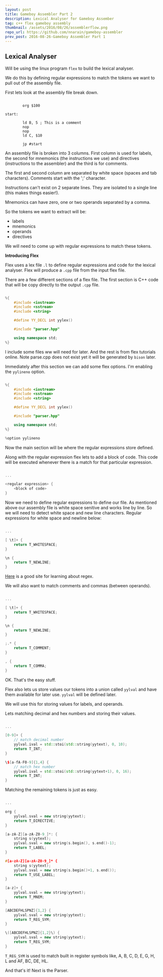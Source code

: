 ```yaml
---
layout: post
title: Gameboy Assembler Part 2
description: Lexical Analyser for Gameboy Assember
tag: c++ flex gameboy assembly
thumbnail: /assets/2016/08/26/assemblerflow.png
repo_url: https://github.com/nnarain/gameboy-assembler
prev_post: 2016-08-26-Gameboy Assembler Part 1
---
```


Lexical Analyser
----------------

Will be using the linux program `flex` to build the lexical analyser.

We do this by defining regular expressions to match the tokens we want to pull out of the assembly file.

First lets look at the assembly file break down.

```assembly

        org $100

start:

        ld B, 5 ; This is a comment
        nop
        nop
        ld C, $10

        jp #start

```

An assembly file is broken into 3 columns. First column is used for labels, the second for mnemonics (the instructions we use) and directives (instructions to the assembler) and the third is for comments.

The first and second column are separated by white space (spaces and tab characters). Comments start with the ';' character.

Instructions can't exist on 2 separate lines. They are isolated to a single line (this makes things easier!).

Mnemonics can have zero, one or two operands separated by a comma.

So the tokens we want to extract will be:

* labels
* mnemonics
* operands
* directives

We will need to come up with regular expressions to match these tokens.

**Introducing Flex**

Flex uses a lex file `.l` to define regular expressions and code for the lexical analyser. Flex will produce a `.cpp` file from the input flex file.

There are a few different sections of a flex file. The first section is C++ code that will be copy directly to the output `.cpp` file.

```c++

%{
    #include <iostream>
    #include <sstream>
    #include <string>

    #define YY_DECL int yylex()

    #include "parser.hpp"

    using namespace std;  
%}
```

I include some files ww will need for later. And the rest is from flex tutorials online. Note parse.cpp does not exist yet it will be generated by `bison` later.

Immediately after this section we can add some flex options. I'm enabling the `yylineno` option.

```c++

%{
    #include <iostream>
    #include <sstream>
    #include <string>

    #define YY_DECL int yylex()

    #include "parser.hpp"

    using namespace std;  
%}

%option yylineno

```

Now the main section will be where the regular expressions store defined.

Along with the regular expression flex lets to add a block of code. This code will be executed whenever there is a match for that particular expression.

```c++

...

<regular expression> {
    <block of code>
}

```

Now we need to define regular expressions to define our file. As mentioned above our assembly file is white space senitive and works line by line. So we will need to detect white space and new line characters. Regular expressions for white space and newline below:

```c++

...

[ \t]+ {
    return T_WHITESPACE;
}

\n {
    return T_NEWLINE;
}

```

[Here](https://regex101.com/) is a good site for learning about regex.

We will also want to match comments and commas (between operands).

```c++

...

[ \t]+ {
    return T_WHITESPACE;
}

\n {
    return T_NEWLINE;
}

;.* {
    return T_COMMENT;
}

, {
    return T_COMMA;
}

```

OK. That's the easy stuff.

Flex also lets us store values our tokens into a union called `yylval` and have them available for later use. `yylval` will be defined later.

We will use this for storing values for labels, and operands.

Lets matching decimal and hex numbers and storing their values.


```c++

...

[0-9]+ {
    // match decimal number
    yylval.ival = std::stoi(std::string(yytext), 0, 10);
    return T_INT;
}

\$[a-fA-F0-9]{1,4} {
    // match hex number
    yylval.ival = std::stoi(std::string(yytext+1), 0, 16);
    return T_INT;
}

```
Matching the remaining tokens is just as easy.

```c++

...

org {
    yylval.sval = new string(yytext);
    return T_DIRECTIVE;
}

[a-zA-Z][a-zA-Z0-9_]*: {
    string s(yytext);
    yylval.sval = new string(s.begin(), s.end()-1);
    return T_LABEL;
}

#[a-zA-Z][a-zA-Z0-9_]* {
    string s(yytext);
    yylval.sval = new string(s.begin()+1, s.end());
    return T_USE_LABEL;
}

[a-z]+ {
    yylval.sval = new string(yytext);
    return T_MNEM;
}

[ABCDEFHLSPNZ]{1,2} {
    yylval.sval = new string(yytext);
    return T_REG_SYM;
}

\([ABCDEFHLSPNZ]{1,2}\) {
    yylval.sval = new string(yytext);
    return T_REG_SYM;
}

```

`T_REG_SYM` is used to match built in register symbols like, A, B, C, D, E, G, H, L and AF, BC, DE, HL.


And that's it! Next is the Parser.
